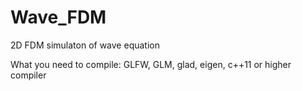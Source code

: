 # Wave_FDM

[](Wave_FDM2.webp)
2D FDM simulaton of wave equation

What you need to compile: GLFW, GLM, glad, eigen, c++11 or higher compiler
